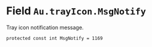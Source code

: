 # Field `Au.trayIcon.MsgNotify`

Tray icon notification message.

```
protected const int MsgNotify = 1169
```